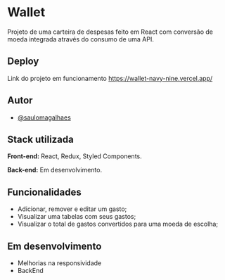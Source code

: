 
# Wallet

Projeto de uma carteira de despesas feito em React com conversão de moeda integrada através do consumo de uma API.




## Deploy

Link do projeto em funcionamento https://wallet-navy-nine.vercel.app/

## Autor

- [@saulomagalhaes](https://www.linkedin.com/in/sauloam/)
## Stack utilizada

**Front-end:** React, Redux, Styled Components.

**Back-end:** Em desenvolvimento.


## Funcionalidades

- Adicionar, remover e editar um gasto;
- Visualizar uma tabelas com seus gastos;
- Visualizar o total de gastos convertidos para uma moeda de escolha;


## Em desenvolvimento

- Melhorias na responsividade
- BackEnd
